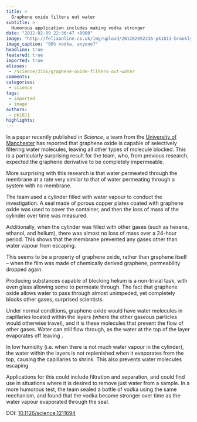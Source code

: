 ```yaml
---
title: >
  Graphene oxide filters out water
subtitle: >
  Humorous application includes making vodka stronger
date: "2012-02-09 22:36:47 +0000"
image: "http://felixonline.co.uk/img/upload/201202092236-pk1811-brooklyn_the_richardson_mixologist_joel_lee_kulp_vw_2010-19.jpg_693_471_0_80_1_50_50.jpg"
image_caption: "90% vodka, anyone?"
headline: true
featured: true
imported: true
aliases:
 - /science/2156/graphene-oxide-filters-out-water
comments:
categories:
 - science
tags:
 - imported
 - image
authors:
 - pk1811
highlights:
---
```


In a paper recently published in _Science_, a team from the [University of Manchester](http://www.manchester.ac.uk/) has reported that graphene oxide is capable of selectively filtering water molecules, leaving all other types of molecule blocked. This is a particularly surprising result for the team, who, from previous research, expected the graphene derivative to be completely impermeable.

More surprising with this research is that water permeated through the membrane at a rate very similar to that of water permeating through a system with no membrane.

The team used a cylinder filled with water vapour to conduct the investigation. A seal made of porous copper plates coated with graphene oxide was used to cover the container, and then the loss of mass of the cylinder over time was measured.

Additionally, when the cylinder was filled with other gases (such as hexane, ethanol, and helium), there was almost no loss of mass over a 24-hour period. This shows that the membrane prevented any gases other than water vapour from escaping.

This seems to be a property of graphene oxide, rather than graphene itself – when the film was made of chemically derived graphene, permeability dropped again.

Producing substances capable of blocking helium is a non-trivial task, with even glass allowing some to permeate through. The fact that graphene oxide allows water to pass through almost unimpeded, yet completely blocks other gases, surprised scientists.

Under normal conditions, graphene oxide would have water molecules in capillaries located within the layers (where the other gaseous particles would otherwise travel), and it is these molecules that prevent the flow of other gases. Water can still flow through, as the water at the top of the layer evaporates off leaving .

In low humidity (i.e. when there is not much water vapour in the cylinder), the water within the layers is not replenished when it evaporates from the top, causing the capillaries to shrink. This also prevents water molecules escaping.

Applications for this could include filtration and separation, and could find use in situations where it is desired to remove just water from a sample. In a more humorous test, the team sealed a bottle of vodka using the same mechanism, and found that the vodka became stronger over time as the water vapour evaporated through the seal.

DOI: [10.1126/science.1211694](http://10.1126/science.1211694)

